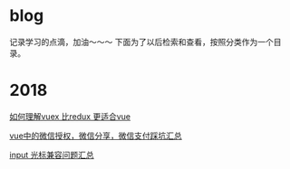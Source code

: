 
# blog
记录学习的点滴，加油～～～
下面为了以后检索和查看，按照分类作为一个目录。

# 2018
[如何理解vuex 比redux 更适合vue](https://github.com/yanzi475/blog/issues/1)

[vue中的微信授权，微信分享，微信支付踩坑汇总](https://github.com/yanzi475/blog/issues/2)

[input 光标兼容问题汇总](https://github.com/yanzi475/blog/issues/3)




